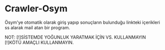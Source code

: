 # Crawler-Osym
Ösym'ye otomatik olarak giriş yapıp sonuçların bulunduğu linkteki içerikleri ss alarak mail atan bir program.

NOT:
[!]SİSTEMDE YOĞUNLUK YARATMAK İÇİN VS. KULLANMAYIN
[!]KÖTÜ AMAÇLI KULLANMAYIN.
